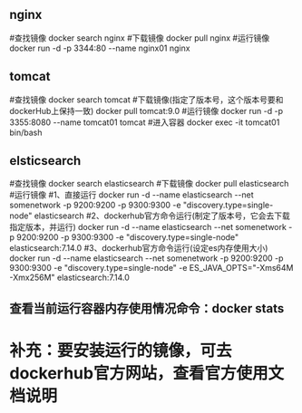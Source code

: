 ## nginx
#查找镜像
docker search nginx
#下载镜像
docker pull nginx
#运行镜像
docker run -d -p 3344:80 --name nginx01 nginx


## tomcat
#查找镜像
docker search tomcat
#下载镜像(指定了版本号，这个版本号要和dockerHub上保持一致)
docker pull tomcat:9.0
#运行镜像
docker run -d -p 3355:8080 --name tomcat01 tomcat
#进入容器
docker exec -it tomcat01 bin/bash

## elsticsearch
#查找镜像
docker search elasticsearch
#下载镜像
docker pull elasticsearch
#运行镜像
   #1、直接运行
   docker run -d --name elasticsearch --net somenetwork -p 9200:9200 -p 9300:9300 -e 
   "discovery.type=single-node" elasticsearch
   #2、dockerhub官方命令运行(制定了版本号，它会去下载指定版本，并运行)
   docker run -d --name elasticsearch --net somenetwork -p 9200:9200 -p 9300:9300 -e "discovery.type=single-node" elasticsearch:7.14.0
   #3、dockerhub官方命令运行(设定es内存使用大小)
   docker run -d --name elasticsearch --net somenetwork -p 9200:9200 -p 9300:9300 -e "discovery.type=single-node" -e ES_JAVA_OPTS="-Xms64M -Xmx256M" elasticsearch:7.14.0
   
  
 ## 查看当前运行容器内存使用情况命令：docker stats
 
 
 # 补充：要安装运行的镜像，可去dockerhub官方网站，查看官方使用文档说明
 

